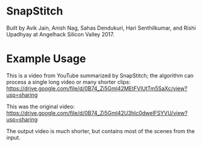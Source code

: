 # SnapStitch
Built by Avik Jain, Anish Nag, Sahas Dendukuri, Hari Senthilkumar, and Rishi Upadhyay at Angelhack Silicon Valley 2017.

# Example Usage
This is a video from YouTube summarized by SnapStitch; the algorithm can process a single long video or many shorter clips:
https://drive.google.com/file/d/0B74_Zi5Gml42MEtFVlUtTm5SaXc/view?usp=sharing

This was the original video:
https://drive.google.com/file/d/0B74_Zi5Gml42U3hlc0dwelFSYVU/view?usp=sharing

The output video is much shorter, but contains most of the scenes from the input. 
